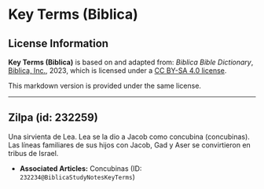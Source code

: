 # Key Terms (Biblica)

## License Information

**Key Terms (Biblica)** is based on and adapted from: _Biblica Bible Dictionary_, [Biblica, Inc.](https://www.biblica.com/), 2023, which is licensed under a [CC BY-SA 4.0 license](https://creativecommons.org/licenses/by-sa/4.0/legalcode.en).

This markdown version is provided under the same license.



--------------------------------

## Zilpa (id: 232259)

Una sirvienta de Lea. Lea se la dio a Jacob como concubina (concubinas). Las líneas familiares de sus hijos con Jacob, Gad y Aser se convirtieron en tribus de Israel.

* **Associated Articles:** Concubinas (ID: `232234@BiblicaStudyNotesKeyTerms`)

